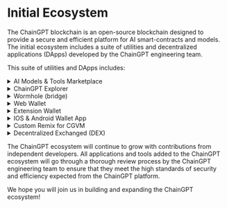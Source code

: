 # Initial Ecosystem

The ChainGPT blockchain is an open-source blockchain designed to provide a secure and efficient platform for AI smart-contracts and models. The initial ecosystem includes a suite of utilities and decentralized applications (DApps) developed by the ChainGPT engineering team.&#x20;

This suite of utilities and DApps includes:

<details>

<summary>AI Models &#x26; Tools Marketplace</summary>

The ChainGPT AI Models & Tools Marketplace is a decentralized marketplace for AI models and tools. This marketplace allows developers to easily upload and share their AI models and tools with the ChainGPT community. Users can also buy and sell models and tools in the marketplace.

</details>

<details>

<summary>ChainGPT Explorer</summary>

The ChainGPT Explorer is a web-based tool that allows users to explore the ChainGPT blockchain. It provides a comprehensive view of the network, allowing users to view transactions, blocks, and other relevant information about the ChainGPT blockchain.

</details>

<details>

<summary>Wormhole (bridge)</summary>

The ChainGPT Wormhole (bridge) is a bridge between the ChainGPT blockchain and other blockchains. It allows users to move tokens and other assets between the ChainGPT blockchain and other blockchains.

</details>

<details>

<summary>Web Wallet</summary>

The ChainGPT Web Wallet is a secure web-based wallet that allows users to securely store and manage their ChainGPT tokens and other crypto assets. It also allows users to easily send and receive tokens, as well as view transactions and other relevant data.

</details>

<details>

<summary>Extension Wallet</summary>

The ChainGPT Wallet Extension is a browser extension that allows users to easily and securely store and manage their ChainGPT tokens and other crypto assets. It also allows users to easily send and receive tokens, as well as view transactions and other relevant data.

</details>

<details>

<summary>IOS &#x26; Android Wallet App</summary>

The ChainGPT Wallet App (IOS & Android) is a mobile application that allows users to securely store and manage their ChainGPT tokens and other crypto assets. It also allows users to easily send and receive tokens, as well as view transactions and other relevant data.

</details>

<details>

<summary>Custom Remix for CGVM</summary>

The ChainGPT Custom Remix is a tool that allows developers to create custom versions of the ChainGPT blockchain. It allows developers to create their own version of the blockchain, which can be used to develop and deploy custom applications and tools.

</details>

<details>

<summary>Decentralized Exchanged (DEX)</summary>

The ChainGPT Decentralized Exchange is a decentralized exchange that allows users to easily buy and sell ChainGPT tokens and other crypto assets. It is powered by a distributed order book and is built on top of the ChainGPT blockchain.

</details>

The ChainGPT ecosystem will continue to grow with contributions from independent developers. All applications and tools added to the ChainGPT ecosystem will go through a thorough review process by the ChainGPT engineering team to ensure that they meet the high standards of security and efficiency expected from the ChainGPT platform.

We hope you will join us in building and expanding the ChainGPT ecosystem!

